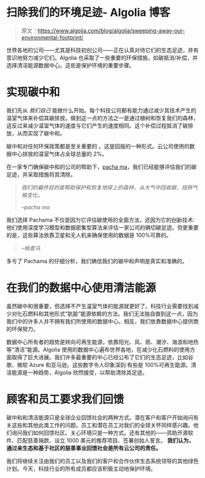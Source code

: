 # 扫除我们的环境足迹- Algolia 博客

> 原文：<https://www.algolia.com/blog/algolia/sweeping-away-our-environmental-footprint/>

世界各地的公司——尤其是科技初创公司——正在认真对待它们的生态足迹，并有意识地努力减少它们。Algolia 也采取了一些重要的环保措施，如碳抵消/补偿，并选择清洁能源数据中心。这些是保护环境的重要步骤。

# [](#achieving-carbon-neutrality)实现碳中和

我们先从 *我们自己* 能做什么开始。每个科技公司都有能力通过减少其技术产生的温室气体来补偿其碳排放。做到这一点的方法之一是通过植树和恢复我们的森林，这反过来减少温室气体的速度与它们产生的速度相同。这个补偿过程抵消了碳排放，从而实现了碳中和。

碳中和对任何环保政策都是至关重要的 。这是回报的一种形式。云公司使用的数据中心排放的温室气体占全球总量的 2%。

在一家专门确保碳中和的公司的帮助下，[pacha ma](https://www.pachama.com)，我们已经能够评估我们的碳足迹，并采取措施将其清除。

> *我们的最终目的是帮助保护和恢复地球上的森林，从大气中回收碳，扭转气候变化。*
> 
> *–pacha ma*

我们选择 Pachama 不仅是因为它评估碳使用的全面方法，还因为它的创新技术:他们使用深度学习模型和数据密集型算法来评估一家公司的确切碳足迹。但更重要的是，这些算法依靠卫星和无人机来确保使用的数据是 100%可靠的。

> *–帕查马*

多亏了 Pachama 的仔细分析，我们确信我们的碳中和声明是真实和准确的。

# [](#using-clean-energy-in-our-data-centers)在我们的数据中心使用清洁能源

虽然碳中和很重要，但选择不产生温室气体的能源就更好了。科技行业需要找到减少对化石燃料和其他形式“肮脏”能源依赖的方法。我们无法独自做到这一点，因为我们中的许多人并不拥有我们所使用的数据中心。相反，我们依靠数据中心提供商的环保努力。

数据中心所有者的趋势是转向可再生能源，依靠阳光、风、雨、潮汐、海浪和地热等“清洁”能源。Algolia 使用的数据中心遍布世界各地，在减少化石燃料的使用方面取得了巨大进展。我们许多最重要的中心已经公布了它们的生态足迹，比如谷歌、微软 Azure 和亚马逊。这些数字令人印象深刻:有些是 100%可再生能源。清洁能源是一种趋势，Algolia 欣然接受，以帮助清除其足迹。

# [](#customers-and-employees-are-asking-us-to-give-back)顾客和员工要求我们回馈

碳中和和清洁能源只是全球企业回馈社会的两种方式。潜在客户和客户开始询问有关这些和其他此类工作的问题。员工和潜在员工对我们的全球关怀同样感兴趣。他们询问我们如何回馈社区。关心环境只是一种方式。还有其他的——资助开源软件、匹配慈善捐款、设立 1000 美元的推荐项目、签署创始人誓言。 **我们认为，通过亲生态和基于社区的慈善事业回馈社会是所有云公司的责任。**

我们将继续关注由我们的员工以及我们的客户和合作伙伴生态系统领导的其他绿色计划。今天，科技行业的所有成员都应该积极主动地保护环境。